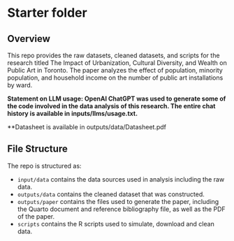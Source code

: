 # Starter folder

## Overview


This repo provides the raw datasets, cleaned datasets, and scripts for the research titled The Impact of Urbanization, Cultural Diversity, and Wealth on Public Art in Toronto. The paper analyzes the effect of population, minority population, and household income on the number of public art installations by ward. 

**Statement on LLM usage: OpenAI ChatGPT was used to generate some of the code involved in the data analysis of this research. The entire chat history is available in inputs/llms/usage.txt.**

**Datasheet is available in outputs/data/Datasheet.pdf

## File Structure

The repo is structured as:

-   `input/data` contains the data sources used in analysis including the raw data.
-   `outputs/data` contains the cleaned dataset that was constructed.
-   `outputs/paper` contains the files used to generate the paper, including the Quarto document and reference bibliography file, as well as the PDF of the paper. 
-   `scripts` contains the R scripts used to simulate, download and clean data.
